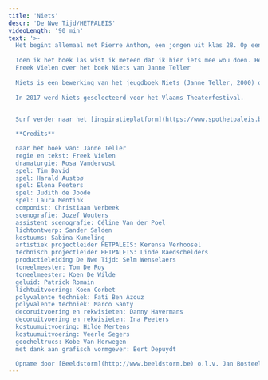 ```yaml
---
title: 'Niets'
descr: 'De Nwe Tijd/HETPALEIS'
videoLength: '90 min'
text: '>-
  Het begint allemaal met Pierre Anthon, een jongen uit klas 2B. Op een dag staat hij op, pakt zijn tas en zegt kalm: ‘Er bestaat niets van betekenis, dat had ik al lang door. En daarom heeft het geen zin om iets te doen, dat heb ik net begrepen.’ Hij stopt zijn boeken in zijn tas, loopt de klas uit en gaat in een pruimenboom zitten. Zijn klasgenoten pikken dit niet. Ze besluiten hem te laten zien dat hij het fout heeft. In een verlaten loods aan de rand van het dorp beginnen ze een Berg van Betekenis te bouwen. Om beurten moet iemand iets afstaan wat hem of haar dierbaar is. Elk offer heeft een nieuw en groter offer tot gevolg. Wat onschuldig begint, krijgt algauw een dramatische wending ...
  
  Toen ik het boek las wist ik meteen dat ik hier iets mee wou doen. Het is zo’n extreem boek en zo gruwelijk in zijn onverbiddelijkheid dat ik er door geprikkeld werd. Ik wou er iets tegenover zetten. Net als de klas wou ik direct bewijzen dat er wel zinvolle dingen bestaan. Dat niet alles waardeloos is. En zo begon ik samen met mijn dramaturge Rosa Vandervost en een fantastische cast mijn eigen Berg van Betekenis te maken.
  Freek Vielen over het boek Niets van Janne Teller
  
  Niets is een bewerking van het jeugdboek Niets (Janne Teller, 2000) door auteur en theatermaker Freek Vielen.
  
  In 2017 werd Niets geselecteerd voor het Vlaams Theaterfestival.

  
  Surf verder naar het [inspiratieplatform](https://www.spothetpaleis.be/spot/niets/) van hetpaleis voor meer plezier rond Niets.

  **Credits**

  naar het boek van: Janne Teller
  regie en tekst: Freek Vielen
  dramaturgie: Rosa Vandervost
  spel: Tim David
  spel: Harald Austbø
  spel: Elena Peeters
  spel: Judith de Joode
  spel: Laura Mentink
  componist: Christiaan Verbeek
  scenografie: Jozef Wouters
  assistent scenografie: Céline Van der Poel
  lichtontwerp: Sander Salden
  kostuums: Sabina Kumeling
  artistiek projectleider HETPALEIS: Kerensa Verhoosel
  technisch projectleider HETPALEIS: Linde Raedschelders
  productieleiding De Nwe Tijd: Selm Wenselaers
  toneelmeester: Tom De Roy
  toneelmeester: Koen De Wilde
  geluid: Patrick Romain
  lichtuitvoering: Koen Corbet
  polyvalente techniek: Fati Ben Azouz
  polyvalente techniek: Marco Santy
  decoruitvoering en rekwisieten: Danny Havermans
  decoruitvoering en rekwisieten: Ina Peeters
  kostuumuitvoering: Hilde Mertens
  kostuumuitvoering: Veerle Segers
  goocheltrucs: Kobe Van Herwegen
  met dank aan grafisch vormgever: Bert Depuydt

  Opname door [Beeldstorm](http://www.beeldstorm.be) o.l.v. Jan Bosteels'
---
```

